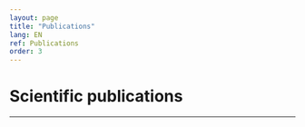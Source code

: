```yaml
---
layout: page
title: "Publications"
lang: EN
ref: Publications
order: 3
---
```

# Scientific publications
---

 
